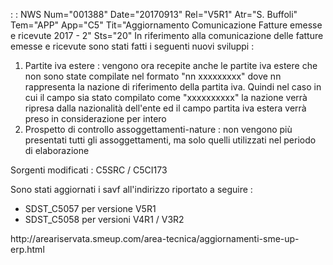 :  : NWS Num="001388" Date="20170913" Rel="V5R1" Atr="S. Buffoli" Tem="APP" App="C5" Tit="Aggiornamento Comunicazione Fatture emesse e ricevute 2017 - 2" Sts="20"
In riferimento alla comunicazione delle fatture emesse e ricevute sono stati fatti i seguenti nuovi sviluppi : 

<ol>
<li>Partite iva estere :  vengono ora recepite anche le partite iva estere che non sono state compilate nel formato "nn xxxxxxxxx" dove nn rappresenta la nazione di riferimento della partita iva. Quindi nel caso in cui il campo sia stato compilato come "xxxxxxxxxx" la nazione verrà ripresa dalla nazionalità dell'ente ed il campo partita iva estera verrà preso in considerazione per intero</li>
<li>Prospetto di controllo assoggettamenti-nature :  non vengono più presentati tutti gli assoggettamenti, ma solo quelli utilizzati nel periodo di elaborazione</li> </ol>

Sorgenti modificati :  C5SRC / C5CI173

Sono stati aggiornati i savf all'indirizzo riportato a seguire : 
<ul>
<li> SDST_C5057 per versione V5R1
<li>SDST_C5058 per versioni V4R1 / V3R2
</ul>
http://areariservata.smeup.com/area-tecnica/aggiornamenti-sme-up-erp.html 
